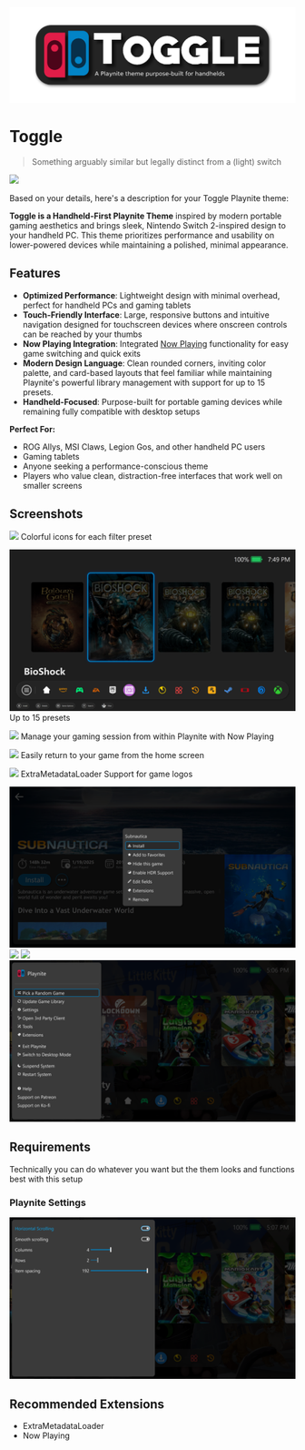 ![](./screenshots/title.png)

# Toggle

> Something arguably similar but legally distinct from a (light) switch

![](screenshots/home-2.png)

Based on your details, here's a description for your Toggle Playnite theme:

**Toggle is a Handheld-First Playnite Theme** inspired by modern portable gaming aesthetics and brings sleek, Nintendo Switch 2-inspired design to your handheld PC. This theme prioritizes performance and usability on lower-powered devices while maintaining a polished, minimal appearance.

## Features

- **Optimized Performance**: Lightweight design with minimal overhead, perfect for handheld PCs and gaming tablets
- **Touch-Friendly Interface**: Large, responsive buttons and intuitive navigation designed for touchscreen devices where onscreen controls can be reached by your thumbs
- **Now Playing Integration**: Integrated [Now Playing](https://github.com/jonosellier/NowPlaying) functionality for easy game switching and quick exits
- **Modern Design Language**: Clean rounded corners, inviting color palette, and card-based layouts that feel familiar while maintaining Playnite's powerful library management with support for up to 15 presets.
- **Handheld-Focused**: Purpose-built for portable gaming devices while remaining fully compatible with desktop setups

**Perfect For:**
- ROG Allys, MSI Claws, Legion Gos, and other handheld PC users
- Gaming tablets
- Anyone seeking a performance-conscious theme
- Players who value clean, distraction-free interfaces that work well on smaller screens

## Screenshots

![](screenshots/filter-labels.png)
Colorful icons for each filter preset

![](screenshots/full-filter-presets.png)
Up to 15 presets

![](screenshots/game-details-running.png)
Manage your gaming session from within Playnite with Now Playing

![](screenshots/home-now-playing.png)
Easily return to your game from the home screen

![](screenshots/game-details.png)
ExtraMetadataLoader Support for game logos

![](screenshots/game-menu.png)
![](screenshots/home-filter-states.png)
![](screenshots/home.png)
![](screenshots/main-menu.png)

## Requirements

Technically you can do whatever you want but the them looks and functions best with this setup

### Playnite Settings

![](screenshots/recommended-settings.png)

## Recommended Extensions

- ExtraMetadataLoader
- Now Playing
